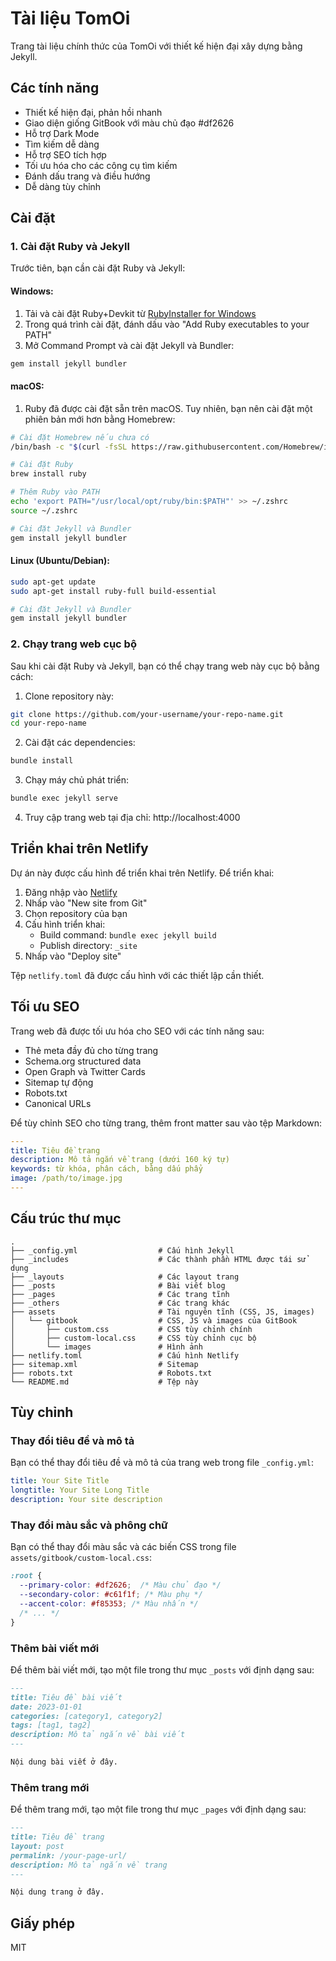 # Tài liệu TomOi

Trang tài liệu chính thức của TomOi với thiết kế hiện đại xây dựng bằng Jekyll.

## Các tính năng

- Thiết kế hiện đại, phản hồi nhanh
- Giao diện giống GitBook với màu chủ đạo #df2626
- Hỗ trợ Dark Mode
- Tìm kiếm dễ dàng
- Hỗ trợ SEO tích hợp
- Tối ưu hóa cho các công cụ tìm kiếm
- Đánh dấu trang và điều hướng
- Dễ dàng tùy chỉnh

## Cài đặt

### 1. Cài đặt Ruby và Jekyll

Trước tiên, bạn cần cài đặt Ruby và Jekyll:

#### Windows:

1. Tải và cài đặt Ruby+Devkit từ [RubyInstaller for Windows](https://rubyinstaller.org/downloads/)
2. Trong quá trình cài đặt, đánh dấu vào "Add Ruby executables to your PATH"
3. Mở Command Prompt và cài đặt Jekyll và Bundler:

```bash
gem install jekyll bundler
```

#### macOS:

1. Ruby đã được cài đặt sẵn trên macOS. Tuy nhiên, bạn nên cài đặt một phiên bản mới hơn bằng Homebrew:

```bash
# Cài đặt Homebrew nếu chưa có
/bin/bash -c "$(curl -fsSL https://raw.githubusercontent.com/Homebrew/install/HEAD/install.sh)"

# Cài đặt Ruby
brew install ruby

# Thêm Ruby vào PATH
echo 'export PATH="/usr/local/opt/ruby/bin:$PATH"' >> ~/.zshrc
source ~/.zshrc

# Cài đặt Jekyll và Bundler
gem install jekyll bundler
```

#### Linux (Ubuntu/Debian):

```bash
sudo apt-get update
sudo apt-get install ruby-full build-essential

# Cài đặt Jekyll và Bundler
gem install jekyll bundler
```

### 2. Chạy trang web cục bộ

Sau khi cài đặt Ruby và Jekyll, bạn có thể chạy trang web này cục bộ bằng cách:

1. Clone repository này:

```bash
git clone https://github.com/your-username/your-repo-name.git
cd your-repo-name
```

2. Cài đặt các dependencies:

```bash
bundle install
```

3. Chạy máy chủ phát triển:

```bash
bundle exec jekyll serve
```

4. Truy cập trang web tại địa chỉ: http://localhost:4000

## Triển khai trên Netlify

Dự án này được cấu hình để triển khai trên Netlify. Để triển khai:

1. Đăng nhập vào [Netlify](https://www.netlify.com/)
2. Nhấp vào "New site from Git"
3. Chọn repository của bạn
4. Cấu hình triển khai:
   - Build command: `bundle exec jekyll build`
   - Publish directory: `_site`
5. Nhấp vào "Deploy site"

Tệp `netlify.toml` đã được cấu hình với các thiết lập cần thiết.

## Tối ưu SEO

Trang web đã được tối ưu hóa cho SEO với các tính năng sau:

- Thẻ meta đầy đủ cho từng trang
- Schema.org structured data
- Open Graph và Twitter Cards
- Sitemap tự động
- Robots.txt
- Canonical URLs

Để tùy chỉnh SEO cho từng trang, thêm front matter sau vào tệp Markdown:

```yaml
---
title: Tiêu đề trang
description: Mô tả ngắn về trang (dưới 160 ký tự)
keywords: từ khóa, phân cách, bằng dấu phẩy
image: /path/to/image.jpg
---
```

## Cấu trúc thư mục

```
.
├── _config.yml                  # Cấu hình Jekyll
├── _includes                    # Các thành phần HTML được tái sử dụng
├── _layouts                     # Các layout trang
├── _posts                       # Bài viết blog
├── _pages                       # Các trang tĩnh
├── _others                      # Các trang khác
├── assets                       # Tài nguyên tĩnh (CSS, JS, images)
│   └── gitbook                  # CSS, JS và images của GitBook
│       ├── custom.css           # CSS tùy chỉnh chính
│       ├── custom-local.css     # CSS tùy chỉnh cục bộ
│       └── images               # Hình ảnh
├── netlify.toml                 # Cấu hình Netlify
├── sitemap.xml                  # Sitemap
├── robots.txt                   # Robots.txt
└── README.md                    # Tệp này
```

## Tùy chỉnh

### Thay đổi tiêu đề và mô tả

Bạn có thể thay đổi tiêu đề và mô tả của trang web trong file `_config.yml`:

```yaml
title: Your Site Title
longtitle: Your Site Long Title
description: Your site description
```

### Thay đổi màu sắc và phông chữ

Bạn có thể thay đổi màu sắc và các biến CSS trong file `assets/gitbook/custom-local.css`:

```css
:root {
  --primary-color: #df2626;  /* Màu chủ đạo */
  --secondary-color: #c61f1f; /* Màu phụ */
  --accent-color: #f85353; /* Màu nhấn */
  /* ... */
}
```

### Thêm bài viết mới

Để thêm bài viết mới, tạo một file trong thư mục `_posts` với định dạng sau:

```markdown
---
title: Tiêu đề bài viết
date: 2023-01-01
categories: [category1, category2]
tags: [tag1, tag2]
description: Mô tả ngắn về bài viết
---

Nội dung bài viết ở đây.
```

### Thêm trang mới

Để thêm trang mới, tạo một file trong thư mục `_pages` với định dạng sau:

```markdown
---
title: Tiêu đề trang
layout: post
permalink: /your-page-url/
description: Mô tả ngắn về trang
---

Nội dung trang ở đây.
```

## Giấy phép

MIT
